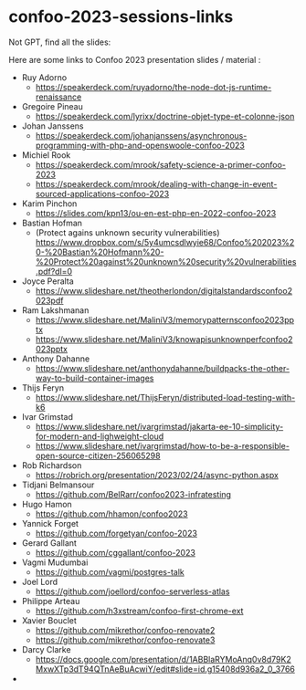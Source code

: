 # confoo-2023-sessions-links

Not GPT, find all the slides:

Here are some links to Confoo 2023 presentation slides / material :

* Ruy Adorno
   * https://speakerdeck.com/ruyadorno/the-node-dot-js-runtime-renaissance
*  Gregoire Pineau
   *  https://speakerdeck.com/lyrixx/doctrine-objet-type-et-colonne-json
*  Johan Janssens
   *  https://speakerdeck.com/johanjanssens/asynchronous-programming-with-php-and-openswoole-confoo-2023
*  Michiel Rook 
   *  https://speakerdeck.com/mrook/safety-science-a-primer-confoo-2023
   *  https://speakerdeck.com/mrook/dealing-with-change-in-event-sourced-applications-confoo-2023
*  Karim Pinchon
   *  https://slides.com/kpn13/ou-en-est-php-en-2022-confoo-2023
*  Bastian Hofman
   * (Protect agains unknown security vulnerabilities) https://www.dropbox.com/s/5y4umcsdlwyie68/Confoo%202023%20-%20Bastian%20Hofmann%20-%20Protect%20against%20unknown%20security%20vulnerabilities.pdf?dl=0
*  Joyce Peralta
   *  https://www.slideshare.net/theotherlondon/digitalstandardsconfoo2023pdf
*  Ram Lakshmanan
   *  https://www.slideshare.net/MaliniV3/memorypatternsconfoo2023pptx
   *  https://www.slideshare.net/MaliniV3/knowapisunknownperfconfoo2023pptx
*  Anthony Dahanne
   *  https://www.slideshare.net/anthonydahanne/buildpacks-the-other-way-to-build-container-images
*  Thijs Feryn
   *  https://www.slideshare.net/ThijsFeryn/distributed-load-testing-with-k6
*  Ivar Grimstad
   *  https://www.slideshare.net/ivargrimstad/jakarta-ee-10-simplicity-for-modern-and-lighweight-cloud
   *  https://www.slideshare.net/ivargrimstad/how-to-be-a-responsible-open-source-citizen-256065298
*  Rob Richardson
   *  https://robrich.org/presentation/2023/02/24/async-python.aspx
*  Tidjani Belmansour 
   * https://github.com/BelRarr/confoo2023-infratesting
*  Hugo Hamon
   *  https://github.com/hhamon/confoo2023 
*  Yannick Forget
   *  https://github.com/forgetyan/confoo-2023
*  Gerard Gallant
   *  https://github.com/cggallant/confoo-2023
*  Vagmi Mudumbai
   *  https://github.com/vagmi/postgres-talk
*  Joel Lord
   *  https://github.com/joellord/confoo-serverless-atlas
*  Philippe Arteau
   *  https://github.com/h3xstream/confoo-first-chrome-ext
*  Xavier Bouclet
   *  https://github.com/mikrethor/confoo-renovate2
   *  https://github.com/mikrethor/confoo-renovate3
*  Darcy Clarke
   *  https://docs.google.com/presentation/d/1ABBlaRYMoAnq0v8d79K2MxwXTp3dT94QTnAeBuAcwiY/edit#slide=id.g15408d936a2_0_3766
 *  
